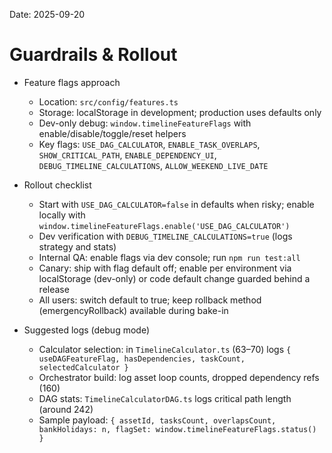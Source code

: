 Date: 2025-09-20

# Guardrails & Rollout

- Feature flags approach
  - Location: `src/config/features.ts`
  - Storage: localStorage in development; production uses defaults only
  - Dev-only debug: `window.timelineFeatureFlags` with enable/disable/toggle/reset helpers
  - Key flags: `USE_DAG_CALCULATOR`, `ENABLE_TASK_OVERLAPS`, `SHOW_CRITICAL_PATH`, `ENABLE_DEPENDENCY_UI`, `DEBUG_TIMELINE_CALCULATIONS`, `ALLOW_WEEKEND_LIVE_DATE`

- Rollout checklist
  - Start with `USE_DAG_CALCULATOR=false` in defaults when risky; enable locally with `window.timelineFeatureFlags.enable('USE_DAG_CALCULATOR')`
  - Dev verification with `DEBUG_TIMELINE_CALCULATIONS=true` (logs strategy and stats)
  - Internal QA: enable flags via dev console; run `npm run test:all`
  - Canary: ship with flag default off; enable per environment via localStorage (dev-only) or code default change guarded behind a release
  - All users: switch default to true; keep rollback method (emergencyRollback) available during bake-in

- Suggested logs (debug mode)
  - Calculator selection: in `TimelineCalculator.ts` (63–70) logs `{ useDAGFeatureFlag, hasDependencies, taskCount, selectedCalculator }`
  - Orchestrator build: log asset loop counts, dropped dependency refs (160)
  - DAG stats: `TimelineCalculatorDAG.ts` logs critical path length (around 242)
  - Sample payload: `{ assetId, tasksCount, overlapsCount, bankHolidays: n, flagSet: window.timelineFeatureFlags.status() }`

